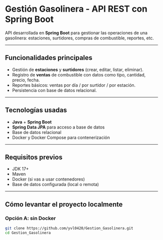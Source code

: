 # Gestión Gasolinera - API REST con Spring Boot

API desarrollada en **Spring Boot** para gestionar las operaciones de una gasolinera: estaciones, surtidores, compras de combustible, reportes, etc.

---

## Funcionalidades principales

- Gestión de **estaciones** y **surtidores** (crear, editar, listar, eliminar).  
- Registro de **ventas** de combustible con datos como tipo, cantidad, precio, fecha.  
- Reportes básicos: ventas por día / por surtidor / por estación.  
- Persistencia con base de datos relacional.  
---

## Tecnologías usadas

- **Java** + **Spring Boot**  
- **Spring Data JPA** para acceso a base de datos  
- Base de datos relacional  
- Docker y Docker Compose para contenerización  

---

## Requisitos previos

- JDK 17+  
- Maven  
- Docker (si vas a usar contenedores)  
- Base de datos configurada (local o remota)  

---

## Cómo levantar el proyecto localmente

### Opción A: sin Docker

```bash
git clone https://github.com/yvl0420/Gestion_Gasolinera.git
cd Gestion_Gasolinera
